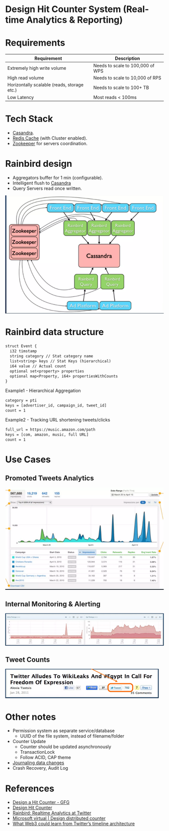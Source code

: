 # Design Hit Counter System (Real-time Analytics & Reporting)

# Requirements

| Requirement                                 | Description                      |
|---------------------------------------------|----------------------------------|
| Extremely high write volume                 | Needs to scale to 100,000 of WPS |
| High read volume                            | Needs to scale to 10,000 of RPS  |
| Horizontally scalable (reads, storage etc.) | Needs to scale to 100+ TB        |
| Low Latency                                 | Most reads < 100ms               |

# Tech Stack
- [Casandra](../../3_DatabaseServices/NoSQL-Databases/WideColumnDB/ApacheCasandra.md).
- [Redis Cache](../../3_DatabaseServices/In-Memory-Databases/Redis/Readme.md) (with Cluster enabled).
- [Zookeeper](../../10_ClusterCoordinationServices/ApacheZookeeper.md) for servers coordination.

# Rainbird design
- Aggregators buffer for 1 min (configurable).
- Intelligent flush to [Casandra](../../3_DatabaseServices/NoSQL-Databases/WideColumnDB/ApacheCasandra.md)
- Query Servers read once written.

![img.png](assets/hit_count_hld_design.png)

# Rainbird data structure

````
struct Event {
  i32 timstamp
  string category // Stat category name
  list<string> keys // Stat Keys (hierarchical)
  i64 value // Actual count
  optional set<property> properties
  optional map<Property, i64> propertiesWithCounts
}
````

Example1 - Hierarchical Aggregation
````
category = pti
keys = [advertiser_id, campaign_id, tweet_id]
count = 1
````

Example2 - Tracking URL shortening tweets/clicks
````
full_url = https://music.amazon.com/path
keys = [com, amazon, music, full URL]
count = 1
````

# Use Cases

## Promoted Tweets Analytics

![img.png](assets/uc_promoted_tweets_analytics.png)

## Internal Monitoring & Alerting

![img.png](assets/uc_internal_monitoring_alerting.png)

## Tweet Counts

![img.png](assets/uc_tweet_counts.png)

# Other notes
- Permission system as separate service/database
  - UUID of the file system, instead of filename/folder
- Counter Update
  - Counter should be updated asynchronously
  - TransactionLock
  - Follow ACID, CAP theme
- [Journaling data changes](https://en.wikipedia.org/wiki/Journaling_file_system)
- Crash Recovery, Audit Log

# References
- [Design a Hit Counter - GFG](https://www.geeksforgeeks.org/design-a-hit-counter/?ref=lbp)
- [Design Hit Counter](https://leetcode.com/problems/design-hit-counter/)
- [Rainbird: Realtime Analytics at Twitter](https://www.slideshare.net/kevinweil/rainbird-realtime-analytics-at-twitter-strata-2011)
- [Microsoft virtual | Design distributed counter](https://leetcode.com/discuss/interview-question/system-design/685310/Microsoft-virtual-or-Design-distributed-counter)
- [What Web3 could learn from Twitter’s timeline architecture](https://medium.com/zettablock-hq/what-web3-could-learn-from-twitters-timeline-architecture-207e0673ed2d)